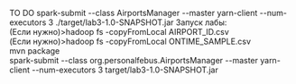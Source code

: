 TO DO
spark-submit --class AirportsManager --master yarn-client --num-executors 3 ./target/lab3-1.0-SNAPSHOT.jar
Запуск лабы:   
(Если нужно)>hadoop fs -copyFromLocal AIRPORT_ID.csv   
(Если нужно)>hadoop fs -copyFromLocal ONTIME_SAMPLE.csv   
mvn package   
spark-submit --class org.personalfebus.AirportsManager --master yarn-client --num-executors 3 target/lab3-1.0-SNAPSHOT.jar   


